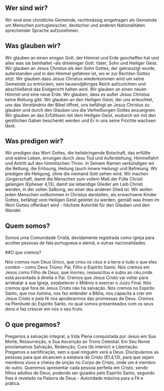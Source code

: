 
## Wer sind wir?
Wir sind eine christliche Gemeinde, rechtmässig eingetragen als Gemeinde um Menschen portugiesischer, deutscher und anderen Nationalitäten sprechender Sprache aufzunehmen.

## Was glauben wir?
Wir glauben an einen einigen Gott, der Himmel und Erde geschaffen hat und alles was sie beinhaltet –als dreieiniger Gott: Vater, Sohn und Heiliger Geist. Wir glauben an Jesus Christus als den Sohn Gottes, der gekreuzigt wurde, auferstanden und in den Himmel gefahren ist, wo er zur Rechten Gottes sitzt. Wir glauben dass Jesus Christus wiederkommen wird um seine Gemeinde zu entrücken, sein tausendjähriges Reich aufzurichten und abschließend das Endgericht halten wird. Wir glauben an einen neuen Himmel und eine neue Erde. Wir glauben, dass es außer Jesus Christus keine Rettung gibt. Wir glauben an den Heiligen Geist, der uns erleuchtet, uns das Verständnis der Bibel öffnet, uns befähigt an Jesus Christus zu glauben und durch den Glauben uns die Verheißungen Gottes anzueignen. Wir glauben an das Erfülltsein mit dem Heiligen Geist, wodurch wir mit den geistlichen Gaben beschenkt werden und Er in uns seine Früchte wachsen lässt.

## Was predigen wir?
Wir predigen das Wort Gottes, die heilsbringende Botschaft, das erfüllte und wahre Leben, errungen durch Jesu Tod und Auferstehung, Himmelfahrt und Antritt auf den himmlischen Thron. In Seinem Namen verkündigen wir die Rettung, die Erlösung, Heilung (auch innere Heilung) und Befreiung. Wir predigen die Heligung, ohne die niemand Gott sehen wird. Wir machen Jüngerschaft, damit die Menschen zum vollem Maß der Fülle Christi gelangen (Epheser 4,13), damit sie lebendige Glieder am Leib Christi werden, in der vollen Salbung, wo einer des anderen Glied ist. Wir wollen jeden Menschen vollkommen in Christus darstellen, als erwachsene Kinder Gottes, befähigt vom Heiligen Geist geleitet zu werden, gemäß was ihnen im Wort Gottes offenbart wird - höchste Autorität für den Glauben und den Wandel.


## Quem somos?

Somos uma Comunidade Cristã, devidamente registrada como igreja para acolher pessoas de fala portuguesa e alemã, e outras nacionalidades.

##O que cremos?

Nós cremos num Deus Único, que criou os céus e a terra e tudo o que eles contém – como Deus Triúno: Pai, Filho e Espírito Santo. Nós cremos em Jesus como Filho de Deus, que morreu, ressuscitou e subiu ao céu,onde está ascentado à direita o Pai. Cremos que Jesus Cristo vai voltar para arrebatar a sua Igreja, estabelecer o Milênio e exercer o Juizo Final. Nós cremos que fora de Jesus Cristo não há salvação. Nós cremos no Espirito Santo, que nos ilumina, nos faz entender a Bíblia, nos capacita a crer em Jesus Cristo e pela fé nos apoderarmos das promessas de Deus. Cremos na Plenitude do Espirito Santo, no qual somos presenteados com os seus dons e faz crescer em nós o seu fruto.

## O que pregamos?

Pregamos a salvação integral, a Vida Plena conquistada por Jesus em Sua Morte, Ressurreição, e Sua Ascenção ao Trono Celestial. Em Seu Nome proclamamos Salvação, Redenção, Cura (tb interior) e Libertação. Pregamos a santificação, sem a qual ninguém verá a Deus. Discipulamos as pessoas para que alcancem a estatura de Cristo (Ef.4,13), para que sejam membros vivos e cheios de unção no Corpo de Cristo, onde um é membro do outro. Queremos apresentar cada pessoa perfeita em Cristo, sendo filhos adultos de Deus, podendo ser guiados pelo Espirito Santo, segundo lhes é revelado na Palavra de Deus - Autoridade máxima para a Fé e prática.

